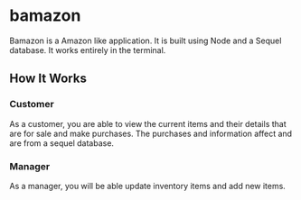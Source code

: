 # bamazon

Bamazon is a Amazon like application. It is built using Node and a Sequel database. It works entirely in the terminal. 

## How It Works

### Customer

As a customer, you are able to view the current items and their details that are for sale and make purchases. The purchases and information affect and are from a sequel database.

### Manager

As a manager, you will be able update inventory items and add new items.
